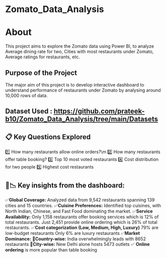 # Zomato_Data_Analysis

# About
This project aims to explore the Zomato data using Power BI, to analyze Average dining rate for two, Cities with most restaurants under Zomato, Average ratings for restaurants, etc.

## Purpose of the Project
The major aim of this project is to develop interactive dashboard to understand performance of restaurants under Zomato by analysing around 10,000 rows of data.

## Dataset Used : https://github.com/prateek-b10/Zomato_Data_Analysis/tree/main/Datasets


## 📋 Key Questions Explored
1️⃣ How many restaurants allow online orders?\m
2️⃣ How many restaurants offer table booking?
3️⃣ Top 10 most voted restaurants
4️⃣ Cost distribution for two people
5️⃣ Highest cost restaurants

## 🔎📉 Key insights from the dashboard:

✅**Global Coverage:** Analyzed data from 9,542 restaurants spanning 139 cities and 15 countries.
✅**Cuisine Preferences:** Identified top cuisines, with North Indian, Chinese, and Fast Food dominating the market.
✅**Service Availability:**
   Only 1,158 restaurants offer booking services which is 12% of total restaurants.
   Just 2,451 provide online ordering which is 26% of total restaurants.
✅**Cost categorization (Low, Medium, High, Luxury)**
   79% are low-budget restaurants 
   Only 6% are luxury restaurants 
✅**Market Dominance:**
   📍**Country-wise:** India overwhelmingly leads with 8652 restaurants 
   📍**City-wise:** New Delhi alone hosts 5473 outlets
✅ **Online ordering** is more popular than table booking


